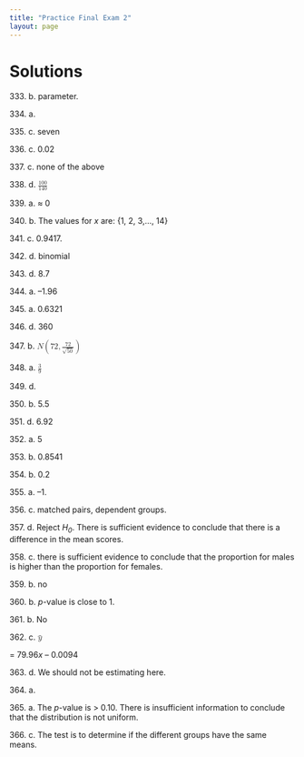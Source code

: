 ```yaml
---
title: "Practice Final Exam 2"
layout: page
---
```



# Solutions

333\. b. parameter.

334\. a.

335\. c. seven

336\. c. 0.02

337\. c. none of the above

338\. d. <math xmlns="http://www.w3.org/1998/Math/MathML"> <mrow> <mfrac> <mrow> <mn>100</mn> </mrow> <mrow> <mn>140</mn> </mrow> </mfrac> </mrow> </math>

339\. a. ≈ 0

340\. b. The values for *x* are: \{1, 2, 3,..., 14}

341\. c. 0.9417.

342\. d. binomial

343\. d. 8.7

344\. a. –1.96

345\. a. 0.6321

346\. d. 360

347\. b. <math xmlns="http://www.w3.org/1998/Math/MathML"> <mrow> <mi>N</mi><mrow><mo>(</mo> <mrow> <mn>72</mn><mo>,</mo><mfrac> <mrow> <mn>72</mn> </mrow> <mrow> <msqrt> <mrow> <mn>50</mn> </mrow> </msqrt> </mrow> </mfrac> </mrow> <mo>)</mo></mrow> </mrow> </math>

348\. a. <math xmlns="http://www.w3.org/1998/Math/MathML"> <mrow> <mfrac> <mn>3</mn> <mn>9</mn> </mfrac> </mrow> </math>

349\. d.

350\. b. 5.5

351\. d. 6.92

352\. a. 5

353\. b. 0.8541

354\. b. 0.2

355\. a. –1.

356\. c. matched pairs, dependent groups.

357\. d. Reject *H<sub>0</sub>*. There is sufficient evidence to conclude that there is a difference in the mean scores.

358\. c. there is sufficient evidence to conclude that the proportion for males is higher than the proportion for females.

359\. b. no

360\. b. *p*-value is close to 1.

361\. b. No

362\. c. <math xmlns="http://www.w3.org/1998/Math/MathML"> <mover accent="true"> <mi>y</mi> <mo>^</mo> </mover></math>

 = 79.96*x* – 0.0094

363\. d. We should not be estimating here.

364\. a.

365\. a. The *p*-value is &gt; 0.10. There is insufficient information to conclude that the distribution is not uniform.

366\. c. The test is to determine if the different groups have the same means.

